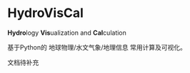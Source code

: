 # HydroVisCal

**Hydro**logy **Vis**ualization and **Cal**culation

基于Python的 地球物理/水文气象/地理信息 常用计算及可视化。

文档待补充

